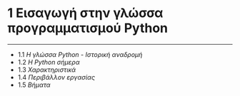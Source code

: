 # 1 Εισαγωγή στην γλώσσα προγραμματισμού Python

---

- 1.1 *Η γλώσσα Python - Ιστορική αναδρομή*
- 1.2 *Η Python σήμερα*
- 1.3 *Χαρακτηριστικά*
- 1.4 *Περιβάλλον εργασίας*
- 1.5 *Βήματα*

